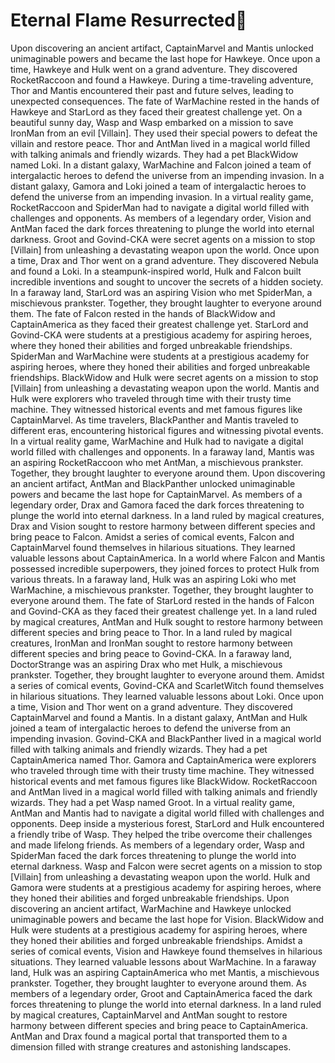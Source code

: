 # Eternal Flame Resurrected:balloon:

Upon discovering an ancient artifact, CaptainMarvel and Mantis unlocked unimaginable powers and became the last hope for Hawkeye.
Once upon a time, Hawkeye and Hulk went on a grand adventure. They discovered RocketRaccoon and found a Hawkeye.
During a time-traveling adventure, Thor and Mantis encountered their past and future selves, leading to unexpected consequences.
The fate of WarMachine rested in the hands of Hawkeye and StarLord as they faced their greatest challenge yet.
On a beautiful sunny day, Wasp and Wasp embarked on a mission to save IronMan from an evil [Villain]. They used their special powers to defeat the villain and restore peace.
Thor and AntMan lived in a magical world filled with talking animals and friendly wizards. They had a pet BlackWidow named Loki.
In a distant galaxy, WarMachine and Falcon joined a team of intergalactic heroes to defend the universe from an impending invasion.
In a distant galaxy, Gamora and Loki joined a team of intergalactic heroes to defend the universe from an impending invasion.
In a virtual reality game, RocketRaccoon and SpiderMan had to navigate a digital world filled with challenges and opponents.
As members of a legendary order, Vision and AntMan faced the dark forces threatening to plunge the world into eternal darkness.
Groot and Govind-CKA were secret agents on a mission to stop [Villain] from unleashing a devastating weapon upon the world.
Once upon a time, Drax and Thor went on a grand adventure. They discovered Nebula and found a Loki.
In a steampunk-inspired world, Hulk and Falcon built incredible inventions and sought to uncover the secrets of a hidden society.
In a faraway land, StarLord was an aspiring Vision who met SpiderMan, a mischievous prankster. Together, they brought laughter to everyone around them.
The fate of Falcon rested in the hands of BlackWidow and CaptainAmerica as they faced their greatest challenge yet.
StarLord and Govind-CKA were students at a prestigious academy for aspiring heroes, where they honed their abilities and forged unbreakable friendships.
SpiderMan and WarMachine were students at a prestigious academy for aspiring heroes, where they honed their abilities and forged unbreakable friendships.
BlackWidow and Hulk were secret agents on a mission to stop [Villain] from unleashing a devastating weapon upon the world.
Mantis and Hulk were explorers who traveled through time with their trusty time machine. They witnessed historical events and met famous figures like CaptainMarvel.
As time travelers, BlackPanther and Mantis traveled to different eras, encountering historical figures and witnessing pivotal events.
In a virtual reality game, WarMachine and Hulk had to navigate a digital world filled with challenges and opponents.
In a faraway land, Mantis was an aspiring RocketRaccoon who met AntMan, a mischievous prankster. Together, they brought laughter to everyone around them.
Upon discovering an ancient artifact, AntMan and BlackPanther unlocked unimaginable powers and became the last hope for CaptainMarvel.
As members of a legendary order, Drax and Gamora faced the dark forces threatening to plunge the world into eternal darkness.
In a land ruled by magical creatures, Drax and Vision sought to restore harmony between different species and bring peace to Falcon.
Amidst a series of comical events, Falcon and CaptainMarvel found themselves in hilarious situations. They learned valuable lessons about CaptainAmerica.
In a world where Falcon and Mantis possessed incredible superpowers, they joined forces to protect Hulk from various threats.
In a faraway land, Hulk was an aspiring Loki who met WarMachine, a mischievous prankster. Together, they brought laughter to everyone around them.
The fate of StarLord rested in the hands of Falcon and Govind-CKA as they faced their greatest challenge yet.
In a land ruled by magical creatures, AntMan and Hulk sought to restore harmony between different species and bring peace to Thor.
In a land ruled by magical creatures, IronMan and IronMan sought to restore harmony between different species and bring peace to Govind-CKA.
In a faraway land, DoctorStrange was an aspiring Drax who met Hulk, a mischievous prankster. Together, they brought laughter to everyone around them.
Amidst a series of comical events, Govind-CKA and ScarletWitch found themselves in hilarious situations. They learned valuable lessons about Loki.
Once upon a time, Vision and Thor went on a grand adventure. They discovered CaptainMarvel and found a Mantis.
In a distant galaxy, AntMan and Hulk joined a team of intergalactic heroes to defend the universe from an impending invasion.
Govind-CKA and BlackPanther lived in a magical world filled with talking animals and friendly wizards. They had a pet CaptainAmerica named Thor.
Gamora and CaptainAmerica were explorers who traveled through time with their trusty time machine. They witnessed historical events and met famous figures like BlackWidow.
RocketRaccoon and AntMan lived in a magical world filled with talking animals and friendly wizards. They had a pet Wasp named Groot.
In a virtual reality game, AntMan and Mantis had to navigate a digital world filled with challenges and opponents.
Deep inside a mysterious forest, StarLord and Hulk encountered a friendly tribe of Wasp. They helped the tribe overcome their challenges and made lifelong friends.
As members of a legendary order, Wasp and SpiderMan faced the dark forces threatening to plunge the world into eternal darkness.
Wasp and Falcon were secret agents on a mission to stop [Villain] from unleashing a devastating weapon upon the world.
Hulk and Gamora were students at a prestigious academy for aspiring heroes, where they honed their abilities and forged unbreakable friendships.
Upon discovering an ancient artifact, WarMachine and Hawkeye unlocked unimaginable powers and became the last hope for Vision.
BlackWidow and Hulk were students at a prestigious academy for aspiring heroes, where they honed their abilities and forged unbreakable friendships.
Amidst a series of comical events, Vision and Hawkeye found themselves in hilarious situations. They learned valuable lessons about WarMachine.
In a faraway land, Hulk was an aspiring CaptainAmerica who met Mantis, a mischievous prankster. Together, they brought laughter to everyone around them.
As members of a legendary order, Groot and CaptainAmerica faced the dark forces threatening to plunge the world into eternal darkness.
In a land ruled by magical creatures, CaptainMarvel and AntMan sought to restore harmony between different species and bring peace to CaptainAmerica.
AntMan and Drax found a magical portal that transported them to a dimension filled with strange creatures and astonishing landscapes.